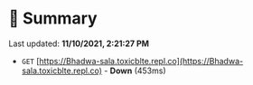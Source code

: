 # 📖 Summary
Last updated: **11/10/2021, 2:21:27 PM**

- `GET` [https://Bhadwa-sala.toxicblte.repl.co](https://Bhadwa-sala.toxicblte.repl.co) - **Down** (453ms)

